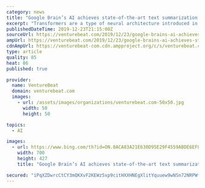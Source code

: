 ```yaml
---
category: news
title: "Google Brain’s AI achieves state-of-the-art text summarization performance"
excerpt: "Transformers are a type of neural architecture introduced in a paper coauthored by researchers at Google Brain, Google’s AI research division. As do all deep neural networks, they contain functions (neurons) arranged in interconnected layers that transmit signals from input data and slowly adjust the synaptic strength (weights) of each ..."
publishedDateTime: 2019-12-23T21:15:00Z
sourceUrl: https://venturebeat.com/2019/12/23/google-brains-ai-achieves-state-of-the-art-text-summarization-performance/
ampUrl: https://venturebeat.com/2019/12/23/google-brains-ai-achieves-state-of-the-art-text-summarization-performance/amp/
cdnAmpUrl: https://venturebeat-com.cdn.ampproject.org/c/s/venturebeat.com/2019/12/23/google-brains-ai-achieves-state-of-the-art-text-summarization-performance/amp/
type: article
quality: 85
heat: 86
published: true

provider:
  name: VentureBeat
  domain: venturebeat.com
  images:
    - url: /assets/images/organizations/venturebeat.com-50x50.jpg
      width: 50
      height: 50

topics:
  - AI

images:
  - url: https://www.bing.com/th?id=ON.8ACA83A21E630D95E29F4559ABDE6EF8
    width: 700
    height: 427
    title: "Google Brain’s AI achieves state-of-the-art text summarization performance"

secured: "iPqXZDwrcCtCY3mQKXvF2KEWz5xp9citHXXHNEgXlitYquuew9wNSn72NRPWfE/KdD7TPbZ9bt065Nx3TMfn+7nO7y75KBDBlvtlSOSK7ydLE7fRN6lXlLDDyPLJtkZhwH6OK0W+PNnymkuqzZAbuLTmDDR4QJQUaPq7xlytyZi4yuKbzBv/txdWuHXevcIjMhsiBvfTS4nZEupNhIjQHy+wSxXFKYNIzetQKQL7Ii+LkVlIWs88OJGRj9/u5B8hG9X7wRD3pkDUNmLIMN0Spg==;vBkl7CJtSuX8R3To9drGOA=="
---
```


